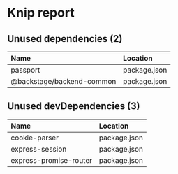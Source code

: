 # Knip report

## Unused dependencies (2)

| Name                      | Location     |
|:--------------------------|:-------------|
| passport                  | package.json |
| @backstage/backend-common | package.json |

## Unused devDependencies (3)

| Name                   | Location     |
|:-----------------------|:-------------|
| cookie-parser          | package.json |
| express-session        | package.json |
| express-promise-router | package.json |

